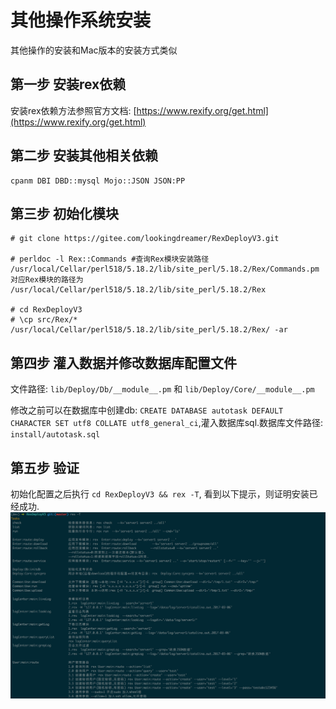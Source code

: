 # 其他操作系统安装

其他操作的安装和Mac版本的安装方式类似

## 第一步 安装rex依赖
安装rex依赖方法参照官方文档: [https://www.rexify.org/get.html](https://www.rexify.org/get.html)

## 第二步 安装其他相关依赖

```
cpanm DBI DBD::mysql Mojo::JSON JSON:PP
```

## 第三步 初始化模块

```
# git clone https://gitee.com/lookingdreamer/RexDeployV3.git

# perldoc -l Rex::Commands #查询Rex模块安装路径
/usr/local/Cellar/perl518/5.18.2/lib/site_perl/5.18.2/Rex/Commands.pm
对应Rex模块的路径为 /usr/local/Cellar/perl518/5.18.2/lib/site_perl/5.18.2/Rex

# cd RexDeployV3
# \cp src/Rex/* /usr/local/Cellar/perl518/5.18.2/lib/site_perl/5.18.2/Rex/ -ar
```

## 第四步 灌入数据并修改数据库配置文件

文件路径: `lib/Deploy/Db/__module__.pm` 和 `lib/Deploy/Core/__module__.pm`

修改之前可以在数据库中创建db: `CREATE DATABASE autotask DEFAULT CHARACTER SET utf8 COLLATE utf8_general_ci`,灌入数据库sql.数据库文件路径: `install/autotask.sql`

## 第五步 验证

初始化配置之后执行 `cd RexDeployV3 && rex -T`, 看到以下提示，则证明安装已经成功.![](/assets/macimport.png)



  



